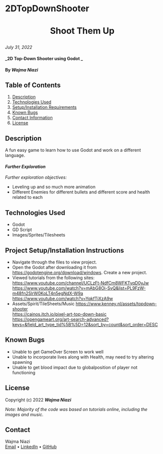 # 2DTopDownShooter

# <p align="center">  **Shoot Them Up**  </p>

_July 31, 2022_

#### _2D Top-Down Shooter using Godot _

#### By _**Wajma Niazi**_

## Table of Contents

1. [Description](#description)
2. [Technologies Used](#technologies)
3. [Setup/Installation Requirements](#setup)
4. [Known Bugs](#bugs)
5. [Contact Information](#contact)
6. [License](#license)

## Description <a id="description"></a>
A fun easy game to learn how to use Godot and work on a different language. 


#### _Further Exploration_
_Further exploration objectives:_
- Leveling up and so much more animation 
- Different Enemies for different bullets and different score and health related to each


## Technologies Used <a id="technologies"></a>
* Godot 
* GD Script 
* Images/Sprites/Tilesheets 

## Project Setup/Installation Instructions <a id="setup"></a>
* Navigate through the files to view project.  
* Open the Godot after downloading it from https://godotengine.org/download/windows. Create a new project. 
* Viewed tutorials from the following sites: <br />
  https://www.youtube.com/channel/UCLzFt-NdfCm8WFKTyqD0yJw<br />
  https://www.youtube.com/watch?v=mAbG8Oi-SvQ&list=PL9FzW-m48fn2SlrW0KoLT4n5egNdX-W9a<br />
  https://www.youtube.com/watch?v=YqkfTjXzA9w<br />
* Assets/Spirit/TileSheets/Music
  https://www.kenney.nl/assets/topdown-shooter<br />
  https://cainos.itch.io/pixel-art-top-down-basic<br />
  https://opengameart.org/art-search-advanced?keys=&field_art_type_tid%5B%5D=12&sort_by=count&sort_order=DESC<br />


## Known Bugs <a id="bugs"></a>
* Unable to get GameOver Screen to work well <br /> 
* Unable to incorporate lives along with Health, may need to try altering spawning <br />
* Unable to get blood impact due to globalposition of player not functioning <br />

## License <a id="license"></a>
Copyright (c) 2022 _**Wajma Niazi**_

_Note:  Majority of the code was based on tutorials online, including the images and music._

## Contact <a id="contact"></a>
Wajma Niazi <br /> 
[Email](mailto:w1niazi@gmail.com) • [LinkedIn](https://www.linkedin.com/in/wajma-niazi/) • [GitHub](https://github.com/WNiazi)
